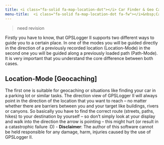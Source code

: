 ```yaml
---
title: <i class="fa-solid fa-map-location-dot"></i> Car Finder & Geo Caching
menu-title:  <i class="fa-solid fa-map-location-dot fa-fw"></i>&nbsp;Car Finder / Geo Caching 
---
```


> need revision

Firstly you have to know, that GPSLogger II supports two different ways to guide you to a certain place. In one of the
modes you will be guided directly in the direction of a previously recorded location (Location-Mode) in the second one
you will be guided along a previously loaded path (Path-Mode). It is very important that you understand the core
difference between both cases.

## Location-Mode \[Geocaching\]

The first one is suitable for geocaching or situations like finding your car in a parking lot or similar tasks. The
direction view of GPSLogger II will always point in the direction of the location that you want to reach – no matter
whether there are barriers between you and your target like buildings, rivers or canyons. So basically you have to find
the correct route (streets, paths, hikes) to your destination by yourself – so don’t simply look at your display and
walk into the direction the arrow is pointing – this might hurt (or result in a catastrophic failure :D) -
**Disclaimer**: The author of this software cannot be held responsible for any damage, harm, injuries caused by the use
of GPSLogger II.


